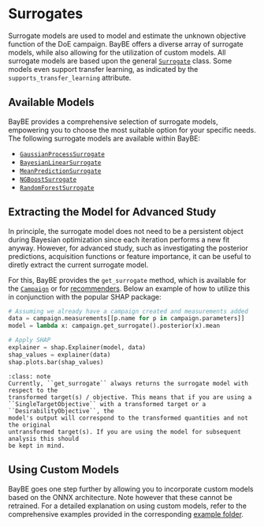 # Surrogates

Surrogate models are used to model and estimate the unknown objective function of the
DoE campaign. BayBE offers a diverse array of surrogate models, while also allowing for
the utilization of custom models. All surrogate models are based upon the general
[`Surrogate`](baybe.surrogates.base.Surrogate) class. Some models even support transfer
learning, as indicated by the `supports_transfer_learning` attribute.

## Available Models

BayBE provides a comprehensive selection of surrogate models, empowering you to choose
the most suitable option for your specific needs. The following surrogate models are
available within BayBE:

* [`GaussianProcessSurrogate`](baybe.surrogates.gaussian_process.core.GaussianProcessSurrogate)
* [`BayesianLinearSurrogate`](baybe.surrogates.linear.BayesianLinearSurrogate)
* [`MeanPredictionSurrogate`](baybe.surrogates.naive.MeanPredictionSurrogate)
* [`NGBoostSurrogate`](baybe.surrogates.ngboost.NGBoostSurrogate)
* [`RandomForestSurrogate`](baybe.surrogates.random_forest.RandomForestSurrogate)

## Extracting the Model for Advanced Study

In principle, the surrogate model does not need to be a persistent object during
Bayesian optimization since each iteration performs a new fit anyway. However, for
advanced study, such as investigating the posterior predictions, acquisition functions
or feature importance, it can be useful to diretly extract the current surrogate model.

For this, BayBE provides the ``get_surrogate`` method, which is available for the
[``Campaign``](baybe.campaign.Campaign.get_surrogate) or for 
[recommenders](baybe.recommenders.pure.bayesian.base.BayesianRecommender.get_surrogate).
Below an example of how to utilize this in conjunction with the popular SHAP package:

~~~python
# Assuming we already have a campaign created and measurements added
data = campaign.measurements[[p.name for p in campaign.parameters]]
model = lambda x: campaign.get_surrogate().posterior(x).mean

# Apply SHAP
explainer = shap.Explainer(model, data)
shap_values = explainer(data)
shap.plots.bar(shap_values)
~~~

```{admonition} Current Scalarization Limitations
:class: note
Currently, ``get_surrogate`` always returns the surrogate model with respect to the
transformed target(s) / objective. This means that if you are using a
``SingleTargetObjective`` with a transformed target or a ``DesirabilityObjective``, the
model's output will correspond to the transformed quantities and not the original
untransformed target(s). If you are using the model for subsequent analysis this should
be kept in mind.
```

## Using Custom Models

BayBE goes one step further by allowing you to incorporate custom models based on the
ONNX architecture. Note however that these cannot be retrained. For a detailed
explanation on using custom models, refer to the comprehensive examples provided in the
corresponding [example folder](./../../examples/Custom_Surrogates/Custom_Surrogates).